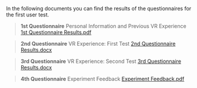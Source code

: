 In the following documents you can find the results of the questionnaires for the first user test. 


>**1st Questionnaire** Personal Information and Previous VR Experience
[1st Questionnaire Results.pdf](/.attachments/1st%20Questionnaire%20Results-3fbef15f-bb5d-4dff-b3b7-e5b45aa91a36.pdf)

>**2nd Questionnaire** VR Experience: First Test
[2nd Questionnaire Results.docx](/.attachments/2nd%20Questionnaire%20Results-3c0b4aec-9f22-4ed1-9c29-35b3388e9f4b.docx)

>**3rd Questionnaire** VR Experience: Second Test
[3rd Questionnaire Results.docx](/.attachments/3rd%20Questionnaire%20Results-b3e242a4-b051-49df-822f-7c08e596d1a8.docx)

>**4th Questionnaire** Experiment Feedback
[Experiment Feedback.pdf](/.attachments/Experiment%20Feedback-4b957835-d1a2-46e6-a61e-574c98bf41d7.pdf)